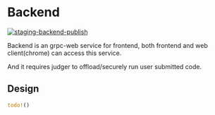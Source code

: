 # Backend

[![staging-backend-publish](https://github.com/mdcpp/mdoj/actions/workflows/backend.yml/badge.svg?branch=staging)](https://github.com/mdcpp/mdoj/actions/workflows/backend.yml)

Backend is an grpc-web service for frontend, both frontend and web client(chrome) can access this service.

And it requires judger to offload/securely run user submitted code.

## Design

```rust
todo!()
```
